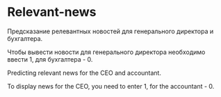# Relevant-news

Предсказание релевантных новостей для генерального директора и бухгалтера.

Чтобы вывести новости для генерального директора необходимо ввести 1, для бухгалтера - 0.

Predicting relevant news for the CEO and accountant.

To display news for the CEO, you need to enter 1, for the accountant - 0.
